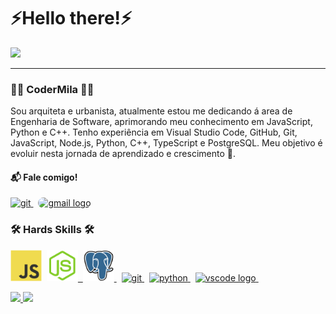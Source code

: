 # ⚡Hello there!⚡

<img src="https://media.giphy.com/media/hrcmLhw1VYMZzDtwM0/giphy.gif" width="300">

---
### 👩‍💻 CoderMila 👩‍💻 

Sou arquiteta e urbanista, atualmente estou me dedicando á area de Engenharia de Software, aprimorando meu conhecimento em JavaScript, Python e C++. Tenho experiência em Visual Studio Code, GitHub, Git, JavaScript, Node.js, Python, C++, TypeScript e PostgreSQL. Meu objetivo é evoluir nesta jornada de aprendizado e crescimento 🖖.
#### 📬 Fale comigo! 
<a href="https://www.linkedin.com/in/ludmila-aredes/" target="_blank"> <img src="https://img.shields.io/badge/LinkedIn-0077B5?style=for-the-badge&logo=linkedin&logoColor=white" alt="git" width="111" height="28"/> </a>&nbsp;
<a href = "mailto:arquitetaludmila.aredes@gmail.com"> <img src="https://img.shields.io/static/v1?message=Gmail&logo=gmail&label=&color=D14836&logoColor=white&labelColor=&style=for-the-badge" height="28" alt="gmail logo" style="border-radius: 30px" target="_blank"></a>

### 🛠️ Hards Skills 🛠️

<a href="https://developer.mozilla.org/en-US/docs/Web/JavaScript" target="_blank"> <img src="https://raw.githubusercontent.com/devicons/devicon/1119b9f84c0290e0f0b38982099a2bd027a48bf1/icons/javascript/javascript-original.svg" alt="javascript" height="50" width="50"/></a>&nbsp;
<a href="https://nodejs.org/" target="_blank"> <img src="https://github.com/devicons/devicon/blob/master/icons/nodejs/nodejs-original.svg" alt="nodejs" height="50" width="50"/>&nbsp;
<a href="https://www.postgresql.org/" target="_blank"> <img src="https://github.com/devicons/devicon/blob/master/icons/postgresql/postgresql-original.svg" alt="postgresql" height="50" width="50"/> </a>&nbsp;
<a href="https://git-scm.com/" target="_blank"> <img src="https://www.vectorlogo.zone/logos/git-scm/git-scm-icon.svg" alt="git" width="40" height="40"/> </a>&nbsp;
<a href="https://www.python.org/" target="_blank">  <img src="https://cdn.jsdelivr.net/gh/devicons/devicon/icons/python/python-original-wordmark.svg" alt="python" width="55" height="55"/> </a>&nbsp;
<a href="https://code.visualstudio.com/" target="_blank"> <img src="https://cdn.jsdelivr.net/gh/devicons/devicon/icons/vscode/vscode-original.svg" height="45" alt="vscode logo"/> </a>&nbsp;

<div>
  <a href="https://github.com/codermila">
  <img height="150em" src="https://github-readme-stats.vercel.app/api?username=codermila&show_icons=true&theme=tokyonight&include_all_commits=true&count_private=true"/>
  <img height="150em" src="https://github-readme-stats.vercel.app/api/top-langs/?username=codermila&layout=compact&langs_count=16&theme=tokyonight"/>
</div>
    
